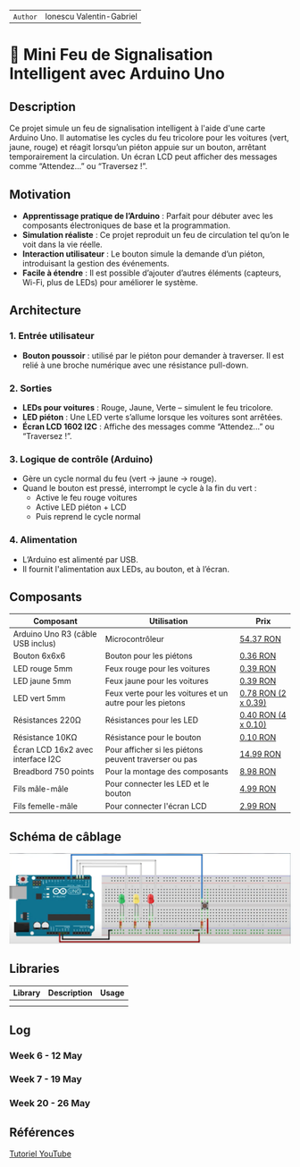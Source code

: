 | | |
|-|-|
|`Author` | Ionescu Valentin-Gabriel

# 🚦 Mini Feu de Signalisation Intelligent avec Arduino Uno

## Description

Ce projet simule un feu de signalisation intelligent à l'aide d'une carte Arduino Uno. Il automatise les cycles du feu tricolore pour les voitures (vert, jaune, rouge) et réagit lorsqu’un piéton appuie sur un bouton, arrêtant temporairement la circulation. Un écran LCD peut afficher des messages comme “Attendez...” ou “Traversez !”.

## Motivation

- **Apprentissage pratique de l’Arduino** : Parfait pour débuter avec les composants électroniques de base et la programmation.
- **Simulation réaliste** : Ce projet reproduit un feu de circulation tel qu’on le voit dans la vie réelle.
- **Interaction utilisateur** : Le bouton simule la demande d’un piéton, introduisant la gestion des événements.
- **Facile à étendre** : Il est possible d’ajouter d’autres éléments (capteurs, Wi-Fi, plus de LEDs) pour améliorer le système.

## Architecture

### 1. Entrée utilisateur
- **Bouton poussoir** : utilisé par le piéton pour demander à traverser. Il est relié à une broche numérique avec une résistance pull-down.

### 2. Sorties
- **LEDs pour voitures** : Rouge, Jaune, Verte – simulent le feu tricolore.
- **LED piéton** : Une LED verte s’allume lorsque les voitures sont arrêtées.
- **Écran LCD 1602 I2C** : Affiche des messages comme “Attendez...” ou “Traversez !”.

### 3. Logique de contrôle (Arduino)
- Gère un cycle normal du feu (vert → jaune → rouge).
- Quand le bouton est pressé, interrompt le cycle à la fin du vert :
  - Active le feu rouge voitures
  - Active LED piéton + LCD
  - Puis reprend le cycle normal

### 4. Alimentation
- L’Arduino est alimenté par USB.
- Il fournit l'alimentation aux LEDs, au bouton, et à l’écran.

## Composants

| Composant | Utilisation | Prix |
|--------|--------|-------|
| Arduino Uno R3 (câble USB inclus) | Microcontrôleur | [54.37 RON](https://www.optimusdigital.ro/ro/placi-avr/4561-placa-de-dezvoltare-compatibila-cu-arduino-uno-r3-atmega328p-atmega16u2-cablu-50-cm.html?search_query=arduino+uno&results=129) |
| Bouton 6x6x6 | Bouton pour les piétons | [0.36 RON](https://www.optimusdigital.ro/ro/butoane-i-comutatoare/1119-buton-6x6x6.html?search_query=buton&results=212) |
| LED rouge 5mm | Feux rouge pour les voitures | [0.39 RON](https://www.optimusdigital.ro/ro/optoelectronice-led-uri/29-led-set-3-culori-x-10-pcs-fiecare.html?search_query=led+rosu&results=166) |
| LED jaune 5mm | Feux jaune pour les voitures | [0.39 RON](https://www.optimusdigital.ro/ro/optoelectronice-led-uri/37-led-galben.html?search_query=led+galben&results=51) |
| LED vert 5mm | Feux verte pour les voitures et un autre pour les pietons | [0.78 RON (2 x 0.39)](https://www.optimusdigital.ro/ro/optoelectronice-led-uri/38-led-verde.html?search_query=led+verde&results=90) |
| Résistances 220Ω | Résistances pour les LED | [0.40 RON (4 x 0.10)](https://www.optimusdigital.ro/ro/componente-electronice-rezistoare/10958-rezistor-05w-220.html?search_query=rezistor+220&results=22) |
| Résistance 10KΩ | Résistance pour le bouton | [0.10 RON](https://www.optimusdigital.ro/ro/componente-electronice-rezistoare/1088-rezistor-025w-100k.html?search_query=rezistor+10k&results=13) |
| Écran LCD 16x2 avec interface I2C | Pour afficher si les piétons peuvent traverser ou pas | [14.99 RON](https://www.optimusdigital.ro/ro/optoelectronice-lcd-uri/62-lcd-1602-cu-interfata-i2c-si-backlight-galben-verde.html?search_query=lcd+i2c&results=17) |
| Breadbord 750 points | Pour la montage des composants | [8.98 RON](https://www.optimusdigital.ro/ro/prototipare-breadboard-uri/13245-breadboard-750-puncte.html?search_query=breadboard&results=126) |
| Fils mâle-mâle | Pour connecter les LED et le bouton | [4.99 RON](https://www.optimusdigital.ro/ro/fire-fire-mufate/884-set-fire-tata-tata-40p-10-cm.html?search_query=fir+tata+tata&results=111) |
| Fils femelle-mâle | Pour connecter l'écran LCD | [2.99 RON](https://www.optimusdigital.ro/ro/fire-fire-mufate/650-fire-colorate-mama-tata-10p.html?search_query=fire+tata+mama&results=35) |

## Schéma de câblage

![Schéma de câblage](./schema.png)

## Libraries

| Library | Description | Usage |
|---------|-------------|-------|
| []() | |  |
| []() |  |  |

## Log

### Week 6 - 12 May

### Week 7 - 19 May

### Week 20 - 26 May

## Références
[Tutoriel YouTube](https://www.youtube.com/watch?v=PYgPImkcu-Q&ab_channel=Asali)

 
